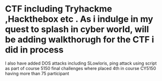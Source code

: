 # CTF including Tryhackme ,Hackthebox etc . As i indulge in my quest to splash in cyber world, will be adding walkthorugh for the CTF i did in process

I also have added DOS attacks including SLowloris, ping attack using script as part of course 5150 final challenges where placed 4th in course CY5150 having more than 75 participant
